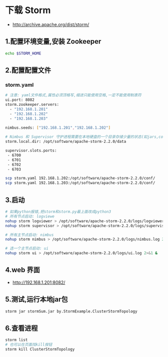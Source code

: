# 下载 Storm
- http://archive.apache.org/dist/storm/

## 1.配置环境变量,安装 Zookeeper
```sh
echo $STORM_HOME
```
## 2.配置配置文件
### storm.yaml
```sh
# 注意: yaml文件格式,属性必须顶格写,缩进只能使用空格,一定不能使用制表符
ui.port: 8082
storm.zookeeper.servers:
  - "192.168.1.201"
  - "192.168.1.202"
  - "192.168.1.203"
		 
nimbus.seeds: ["192.168.1.201","192.168.1.202"]

# Nimbus 和 Supervisor 守护进程需要在本地硬盘的一个目录存储少量的状态(如jars,confs等)
storm.local.dir: /opt/software/apache-storm-2.2.0/data

supervisor.slots.ports:
 - 6700
 - 6701
 - 6702
 - 6703

scp storm.yaml 192.168.1.202:/opt/software/apache-storm-2.2.0/conf/
scp storm.yaml 192.168.1.203:/opt/software/apache-storm-2.2.0/conf/
```
## 3.启动
```sh
# 如果python报错,把storm和storm.py最上面改成python3
# 所有节点启动: logviewe
nohup storm logviewer > /opt/software/apache-storm-2.2.0/logs/logviewer.log 2>&1 &
nohup storm supervisor > /opt/software/apache-storm-2.2.0/logs/supervisor.log 2>&1 &

# 所有主节点启动: nimbus
nohup storm nimbus > /opt/software/apache-storm-2.2.0/logs/nimbus.log 2>&1 &

# 选一个主节点启动: ui
nohup storm ui > /opt/software/apache-storm-2.2.0/logs/ui.log 2>&1 &

```
## 4.web 界面
- http://192.168.1.201:8082/

## 5.测试,运行本地jar包
```sh
storm jar stormSum.jar by.StormExample.ClusterStormTopology
```
## 6.查看进程
```sh
storm list
# 也可以在页面找kill按钮
storm kill ClusterStormTopology
```
